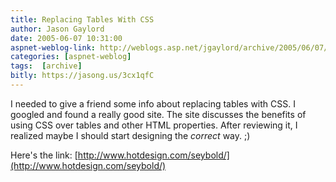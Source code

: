```yaml
---
title: Replacing Tables With CSS
author: Jason Gaylord
date: 2005-06-07 10:31:00
aspnet-weblog-link: http://weblogs.asp.net/jgaylord/archive/2005/06/07/410657.aspx
categories: [aspnet-weblog]
tags:  [archive]
bitly: https://jasong.us/3cx1qfC
---
```


I needed to give a friend some info about replacing tables with CSS. I googled and found a really good site. The site discusses the benefits of using CSS over tables and other HTML properties. After reviewing it, I realized maybe I should start designing the _correct_ way. ;)  
  
Here's the link: [http://www.hotdesign.com/seybold/](http://www.hotdesign.com/seybold/)